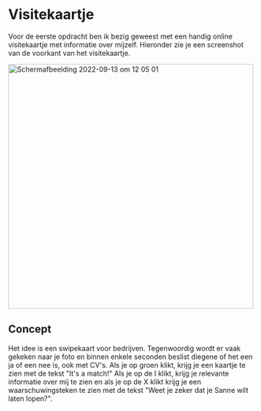 
<h1>Visitekaartje</h1>

Voor de eerste opdracht ben ik bezig geweest met een handig online visitekaartje met informatie over mijzelf. Hieronder zie je een screenshot van de voorkant van het visitekaartje. 

<img width="497" alt="Schermafbeelding 2022-09-13 om 12 05 01" src="https://user-images.githubusercontent.com/112857444/189873882-21f6435f-f405-47e5-8f4c-eedca49612c6.png">


<h2>Concept</h2>

Het idee is een swipekaart voor bedrijven. Tegenwoordig wordt er vaak gekeken naar je foto en binnen enkele seconden beslist diegene of het een ja of een nee is, ook met CV's. Als je op groen klikt, krijg je een kaartje te zien met de tekst "It's a match!" Als je op de I klikt, krijg je relevante informatie over mij te zien en als je op de X klikt krijg je een waarschuwingsteken te zien met de tekst "Weet je zeker dat je Sanne wilt laten lopen?".

